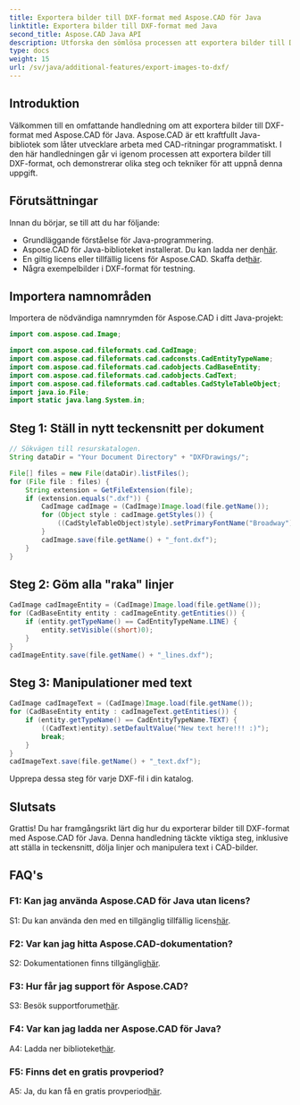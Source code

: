 ```yaml
---
title: Exportera bilder till DXF-format med Aspose.CAD för Java
linktitle: Exportera bilder till DXF-format med Java
second_title: Aspose.CAD Java API
description: Utforska den sömlösa processen att exportera bilder till DXF-format med Aspose.CAD för Java. Steg-för-steg-guide, vanliga frågor och mer.
type: docs
weight: 15
url: /sv/java/additional-features/export-images-to-dxf/
---
```

## Introduktion

Välkommen till en omfattande handledning om att exportera bilder till DXF-format med Aspose.CAD för Java. Aspose.CAD är ett kraftfullt Java-bibliotek som låter utvecklare arbeta med CAD-ritningar programmatiskt. I den här handledningen går vi igenom processen att exportera bilder till DXF-format, och demonstrerar olika steg och tekniker för att uppnå denna uppgift.

## Förutsättningar

Innan du börjar, se till att du har följande:

- Grundläggande förståelse för Java-programmering.
-  Aspose.CAD för Java-biblioteket installerat. Du kan ladda ner den[här](https://releases.aspose.com/cad/java/).
- En giltig licens eller tillfällig licens för Aspose.CAD. Skaffa det[här](https://purchase.aspose.com/temporary-license/).
- Några exempelbilder i DXF-format för testning.

## Importera namnområden

Importera de nödvändiga namnrymden för Aspose.CAD i ditt Java-projekt:

```java
import com.aspose.cad.Image;

import com.aspose.cad.fileformats.cad.CadImage;
import com.aspose.cad.fileformats.cad.cadconsts.CadEntityTypeName;
import com.aspose.cad.fileformats.cad.cadobjects.CadBaseEntity;
import com.aspose.cad.fileformats.cad.cadobjects.CadText;
import com.aspose.cad.fileformats.cad.cadtables.CadStyleTableObject;
import java.io.File;
import static java.lang.System.in;
```

## Steg 1: Ställ in nytt teckensnitt per dokument

```java
// Sökvägen till resurskatalogen.
String dataDir = "Your Document Directory" + "DXFDrawings/";

File[] files = new File(dataDir).listFiles();
for (File file : files) {
    String extension = GetFileExtension(file);
    if (extension.equals(".dxf")) {
        CadImage cadImage = (CadImage)Image.load(file.getName());
        for (Object style : cadImage.getStyles()) {
            ((CadStyleTableObject)style).setPrimaryFontName("Broadway");
        }
        cadImage.save(file.getName() + "_font.dxf");
    }
}
```

## Steg 2: Göm alla "raka" linjer

```java
CadImage cadImageEntity = (CadImage)Image.load(file.getName());
for (CadBaseEntity entity : cadImageEntity.getEntities()) {
    if (entity.getTypeName() == CadEntityTypeName.LINE) {
        entity.setVisible((short)0);
    }
}
cadImageEntity.save(file.getName() + "_lines.dxf");
```

## Steg 3: Manipulationer med text

```java
CadImage cadImageText = (CadImage)Image.load(file.getName());
for (CadBaseEntity entity : cadImageText.getEntities()) {
    if (entity.getTypeName() == CadEntityTypeName.TEXT) {
        ((CadText)entity).setDefaultValue("New text here!!! :)");
        break;
    }
}
cadImageText.save(file.getName() + "_text.dxf");
```

Upprepa dessa steg för varje DXF-fil i din katalog.

## Slutsats

Grattis! Du har framgångsrikt lärt dig hur du exporterar bilder till DXF-format med Aspose.CAD för Java. Denna handledning täckte viktiga steg, inklusive att ställa in teckensnitt, dölja linjer och manipulera text i CAD-bilder.

## FAQ's

### F1: Kan jag använda Aspose.CAD för Java utan licens?

 S1: Du kan använda den med en tillgänglig tillfällig licens[här](https://purchase.aspose.com/temporary-license/).

### F2: Var kan jag hitta Aspose.CAD-dokumentation?

 S2: Dokumentationen finns tillgänglig[här](https://reference.aspose.com/cad/java/).

### F3: Hur får jag support för Aspose.CAD?

 S3: Besök supportforumet[här](https://forum.aspose.com/c/cad/19).

### F4: Var kan jag ladda ner Aspose.CAD för Java?

 A4: Ladda ner biblioteket[här](https://releases.aspose.com/cad/java/).

### F5: Finns det en gratis provperiod?

 A5: Ja, du kan få en gratis provperiod[här](https://releases.aspose.com/).
